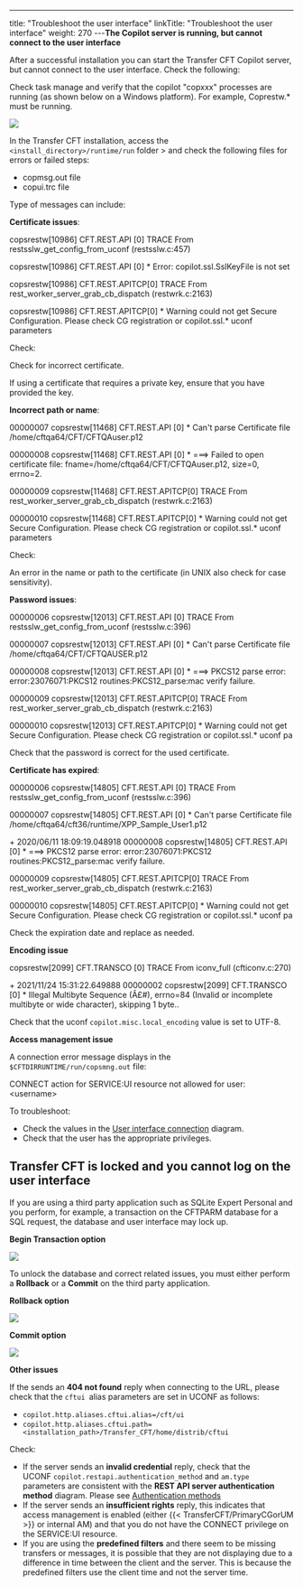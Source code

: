 ---
title: "Troubleshoot the user interface"
linkTitle: "Troubleshoot the user interface"
weight: 270
---****The Copilot server is running, but cannot connect to the user interface****

After a successful installation you can start the Transfer CFT Copilot server, but cannot connect to the user interface. Check the following:

Check task manage and verify that the copilot "copxxx" processes are running (as shown below on a Windows platform). For example, Coprestw.\* must be running.

****![](/Images/TransferCFT/copui_process.png)****

In the Transfer CFT installation, access the `<install_directory>/runtime/run` folder &gt; and check the following files for errors or failed steps:

* copmsg.out file
* copui.trc file

Type of messages can include:

**Certificate issues**:

copsrestw[10986] CFT.REST.API [0] TRACE From restsslw_get_config_from_uconf (restsslw.c:457)

copsrestw[10986] CFT.REST.API [0] \* Error: copilot.ssl.SslKeyFile is not set

copsrestw[10986] CFT.REST.APITCP[0] TRACE From rest_worker_server_grab_cb_dispatch (restwrk.c:2163)

copsrestw[10986] CFT.REST.APITCP[0] \* Warning could not get Secure Configuration. Please check CG registration or copilot.ssl.\* uconf parameters

Check:

Check for incorrect certificate.

If using a certificate that requires a private key, ensure that you have provided the key.

**Incorrect path or name**:

00000007 copsrestw[11468] CFT.REST.API [0] \* Can't parse Certificate file /home/cftqa64/CFT/CFTQAuser.p12

00000008 copsrestw[11468] CFT.REST.API [0] \* ===> Failed to open certificate file: fname=/home/cftqa64/CFT/CFTQAuser.p12, size=0, errno=2.

00000009 copsrestw[11468] CFT.REST.APITCP[0] TRACE From rest_worker_server_grab_cb_dispatch (restwrk.c:2163)

00000010 copsrestw[11468] CFT.REST.APITCP[0] \* Warning could not get Secure Configuration. Please check CG registration or copilot.ssl.\* uconf parameters

Check:

An error in the name or path to the certificate (in UNIX also check for case sensitivity).

**Password issues**:

00000006 copsrestw[12013] CFT.REST.API [0] TRACE From restsslw_get_config_from_uconf (restsslw.c:396)

00000007 copsrestw[12013] CFT.REST.API [0] \* Can't parse Certificate file /home/cftqa64/CFT/CFTQAUSER.p12

00000008 copsrestw[12013] CFT.REST.API [0] \* ===> PKCS12 parse error: error:23076071:PKCS12 routines:PKCS12_parse:mac verify failure.

00000009 copsrestw[12013] CFT.REST.APITCP[0] TRACE From rest_worker_server_grab_cb_dispatch (restwrk.c:2163)

00000010 copsrestw[12013] CFT.REST.APITCP[0] \* Warning could not get Secure Configuration. Please check CG registration or copilot.ssl.\* uconf pa

Check that the password is correct for the used certificate.

**Certificate has expired**:

00000006 copsrestw[14805] CFT.REST.API [0] TRACE From restsslw_get_config_from_uconf (restsslw.c:396)

00000007 copsrestw[14805] CFT.REST.API [0] \* Can't parse Certificate file /home/cftqa64/cft36/runtime/XPP_Sample_User1.p12

\+ 2020/06/11 18:09:19.048918 00000008 copsrestw[14805] CFT.REST.API [0] \* ===> PKCS12 parse error: error:23076071:PKCS12 routines:PKCS12_parse:mac verify failure.

00000009 copsrestw[14805] CFT.REST.APITCP[0] TRACE From rest_worker_server_grab_cb_dispatch (restwrk.c:2163)

00000010 copsrestw[14805] CFT.REST.APITCP[0] \* Warning could not get Secure Configuration. Please check CG registration or copilot.ssl.\* uconf pa

Check the expiration date and replace as needed.

**Encoding issue**

copsrestw[2099] CFT.TRANSCO [0] TRACE From iconv_full (cfticonv.c:270)

\+ 2021/11/24 15:31:22.649888 00000002 copsrestw[2099] CFT.TRANSCO [0] \* Illegal Multibyte Sequence (Â£#), errno=84 (Invalid or incomplete multibyte or wide character), skipping 1 byte..

Check that the uconf `copilot.misc.local_encoding` value is set to UTF-8.

****Access management issue****

A connection error message displays in the `$CFTDIRRUNTIME/run/copsmng.out` file:

CONNECT action for SERVICE:UI resource not allowed for user: &lt;username>

To troubleshoot:

* Check the values in the [User interface connection](../../../c_intro_userinterfaces/web_copilot_ui#Configur2) diagram.
* Check that the user has the appropriate privileges.

## Transfer CFT is locked and you cannot log on the user interface

If you are using a third party application such as SQLite Expert Personal and you perform, for example, a transaction on the CFTPARM database for a SQL request, the database and user interface may lock up.

****Begin Transaction option****

****![](/Images/TransferCFT/sql1.png)****

To unlock the database and correct related issues, you must either perform a **Rollback** or a **Commit** on the third party application.

****Rollback option****

****![](/Images/TransferCFT/sql2.png)****

****Commit option****

****![](/Images/TransferCFT/commit_sqlite.png)****

****Other issues****

If the sends an **404 not found** reply when connecting to the URL, please check that the `cftui `alias parameters are set in UCONF as follows:

* `copilot.http.aliases.cftui.alias=/cft/ui`
* `copilot.http.aliases.cftui.path=<installation_path>/Transfer_CFT/home/distrib/cftui`

Check:

* If the server sends an **invalid credential** reply, check that the UCONF `copilot.restapi.authentication_method` and `am.type` parameters are consistent with the **REST API server authentication method** diagram. Please see [Authentication methods](../../../c_intro_userinterfaces/web_copilot_ui#Authentication_methods)
* If the server sends an **insufficient rights** reply, this indicates that access management is enabled (either {{< TransferCFT/PrimaryCGorUM >}} or internal AM) and that you do not have the CONNECT privilege on the SERVICE:UI resource.
* If you are using the **predefined filters** and there seem to be missing transfers or messages, it is possible that they are not displaying due to a difference in time between the client and the server. This is because the predefined filters use the client time and not the server time.

 
